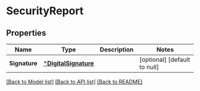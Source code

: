 # SecurityReport

## Properties
Name | Type | Description | Notes
------------ | ------------- | ------------- | -------------
**Signature** | [***DigitalSignature**](DigitalSignature.md) |  | [optional] [default to null]

[[Back to Model list]](../README.md#documentation-for-models) [[Back to API list]](../README.md#documentation-for-api-endpoints) [[Back to README]](../README.md)


